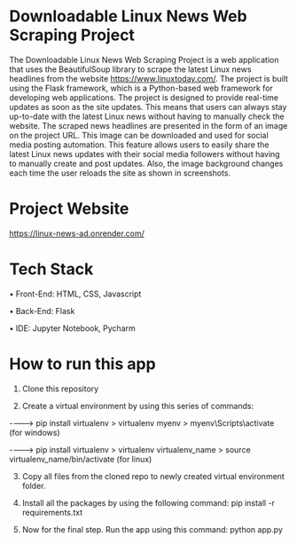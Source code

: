 # Downloadable Linux News Web Scraping Project  
The Downloadable Linux News Web Scraping Project is a web application that uses the BeautifulSoup library to scrape the latest Linux news headlines from the website https://www.linuxtoday.com/. The project is built using the Flask framework, which is a Python-based web framework for developing web applications. The project is designed to provide real-time updates as soon as the site updates. This means that users can always stay up-to-date with the latest Linux news without having to manually check the website. The scraped news headlines are presented in the form of an image on the project URL. This image can be downloaded and used for social media posting automation. This feature allows users to easily share the latest Linux news updates with their social media followers without having to manually create and post updates. Also, the image background changes each time the user reloads the site as shown in screenshots.
# Project Website
https://linux-news-ad.onrender.com/
# Tech Stack
•	Front-End: HTML, CSS, Javascript

•	Back-End: Flask

•	IDE: Jupyter Notebook, Pycharm

# How to run this app
1) Clone this repository

2) Create a virtual environment by using this series of commands:

 ----> pip install virtualenv > virtualenv myenv > myenv\Scripts\activate (for windows)

 ----> pip install virtualenv > virtualenv virtualenv_name > source virtualenv_name/bin/activate (for linux)

3) Copy all files from the cloned repo to newly created virtual environment folder.

4) Install all the packages by using the following command: pip install -r requirements.txt
 
5) Now for the final step. Run the app using this command: python app.py
